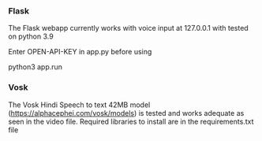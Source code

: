 ### Flask
The Flask webapp currently works with voice input at 127.0.0.1 with tested on python 3.9 

Enter OPEN-API-KEY in app.py before using

python3 app.run


### Vosk 
The Vosk Hindi Speech to text 42MB model (https://alphacephei.com/vosk/models) is tested and works adequate as seen in the video file.
Required libraries to install are in the requirements.txt file
